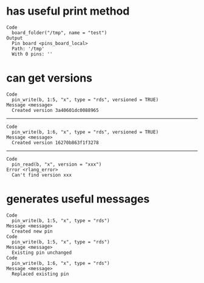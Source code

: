 # has useful print method

    Code
      board_folder("/tmp", name = "test")
    Output
      Pin board <pins_board_local>
      Path: '/tmp'
      With 0 pins: ''

# can get versions

    Code
      pin_write(b, 1:5, "x", type = "rds", versioned = TRUE)
    Message <message>
      Created version 3a40601dc0088965

---

    Code
      pin_write(b, 1:6, "x", type = "rds", versioned = TRUE)
    Message <message>
      Created version 16270b863f1f3278

---

    Code
      pin_read(b, "x", version = "xxx")
    Error <rlang_error>
      Can't find version xxx

# generates useful messages

    Code
      pin_write(b, 1:5, "x", type = "rds")
    Message <message>
      Created new pin
    Code
      pin_write(b, 1:5, "x", type = "rds")
    Message <message>
      Existing pin unchanged
    Code
      pin_write(b, 1:6, "x", type = "rds")
    Message <message>
      Replaced existing pin

